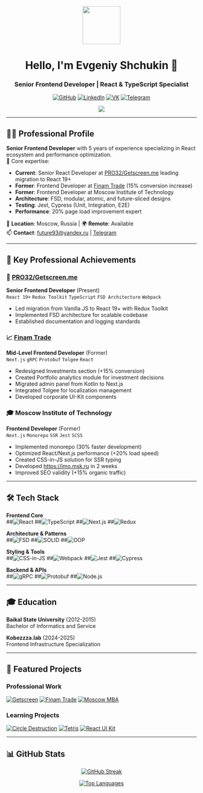 <div align="center">
  <img src="https://media.giphy.com/media/M9gbBd9nbDrOTu1Mqx/giphy.gif" width="100">
  <h1>Hello, I'm Evgeniy Shchukin 👋</h1>
  <h3>Senior Frontend Developer | React & TypeScript Specialist</h3>
  
  [![GitHub](https://img.shields.io/badge/GitHub-black?logo=github&style=for-the-badge)](https://github.com/Evgenie)
  [![LinkedIn](https://img.shields.io/badge/LinkedIn-0A66C2?logo=linkedin&style=for-the-badge)](https://www.linkedin.com/in/evgeniy-shchukin/)
  [![VK](https://img.shields.io/badge/VK-0077FF?logo=vk&style=for-the-badge)](https://vk.com/evgeniy_shukin)
  [![Telegram](https://img.shields.io/badge/Telegram-2CA5E0?logo=telegram&style=for-the-badge)](https://t.me/eu_bro)
  
  <img src="https://komarev.com/ghpvc/?username=Evgenie&color=blue&style=flat-square">
</div>

---

## 👨‍💻 Professional Profile

**Senior Frontend Developer** with 5 years of experience specializing in React ecosystem and performance optimization.  
🚀 Core expertise:
- **Current**: Senior React Developer at [PRO32/Getscreen.me](https://getscreen.me) leading migration to React 19+
- **Former**: Frontend Developer at [Finam Trade](https://trading.finam.ru/) (15% conversion increase)
- **Former**: Frontend Developer at Moscow Institute of Technology
- **Architecture**: FSD, modular, atomic, and future-sliced designs
- **Testing**: Jest, Cypress (Unit, Integration, E2E)
- **Performance**: 20% page load improvement expert

📍 **Location**: Moscow, Russia | 🌍 **Remote**: Available  
📫 **Contact**: [future93@yandex.ru](mailto:future93@yandex.ru) | [Telegram](https://t.me/eu_bro)

---

## 💼 Key Professional Achievements

### 🚀 [PRO32/Getscreen.me](https://getscreen.me)
**Senior Frontend Developer** (Present)  
`React 19+` `Redux Toolkit` `TypeScript` `FSD Architecture` `Webpack`
- Led migration from Vanilla JS to React 19+ with Redux Toolkit
- Implemented FSD architecture for scalable codebase
- Established documentation and logging standards

### 📈 [Finam Trade](https://trading.finam.ru)
**Mid-Level Frontend Developer** (Former)  
`Next.js` `gRPC` `Protobuf` `Tolgee` `React`
- Redesigned Investments section (+15% conversion)
- Created Portfolio analytics module for investment decisions
- Migrated admin panel from Kotlin to Next.js
- Integrated Tolgee for localization management
- Developed corporate UI-Kit components

### 🎓 Moscow Institute of Technology
**Frontend Developer** (Former)  
`Next.js` `Monorepo` `SSR` `Jest` `SCSS`
- Implemented monorepo (30% faster development)
- Optimized React/Next.js performance (+20% load speed)
- Created CSS-in-JS solution for SSR typing
- Developed https://imo.msk.ru in 2 weeks
- Improved SEO validity (+15% organic traffic)

---

## 🛠️ Tech Stack

**Frontend Core**  
##![React](https://img.shields.io/badge/-React-61DAFB?logo=react&logoColor=black)
##![TypeScript](https://img.shields.io/badge/-TypeScript-3178C6?logo=typescript&logoColor=white)
##![Next.js](https://img.shields.io/badge/-Next.js-000000?logo=nextdotjs)
##![Redux](https://img.shields.io/badge/-Redux-764ABC?logo=redux)

**Architecture & Patterns**  
##![FSD](https://img.shields.io/badge/-FSD_Architecture-2496ED)
##![SOLID](https://img.shields.io/badge/-SOLID_Principles-FF6B6B)
##![OOP](https://img.shields.io/badge/-OOP-4EC9B0)

**Styling & Tools**  
##![CSS-in-JS](https://img.shields.io/badge/-CSS--in--JS-DB7093?logo=styledcomponents)
##![Webpack](https://img.shields.io/badge/-Webpack-8DD6F9?logo=webpack&logoColor=black)
##![Jest](https://img.shields.io/badge/-Jest-C21325?logo=jest)
##![Cypress](https://img.shields.io/badge/-Cypress-17202C?logo=cypress)

**Backend & APIs**  
##![gRPC](https://img.shields.io/badge/-gRPC-4285F4?logo=google)
##![Protobuf](https://img.shields.io/badge/-Protocol_Buffers-4A76CD)
##![Node.js](https://img.shields.io/badge/-Node.js-339933?logo=nodedotjs)

---

## 🎓 Education

**Baikal State University** (2012-2015)  
Bachelor of Informatics and Service

**Kobezzza.lab** (2024-2025)  
Frontend Infrastructure Specialization

---

## 🔨 Featured Projects

### Professional Work
[![Getscreen](https://img.shields.io/badge/-Getscreen.me-2496ED?style=flat)](https://getscreen.me)
[![Finam Trade](https://img.shields.io/badge/-Finam_Trade-00A650?style=flat)](https://trading.finam.ru)
[![Moscow MBA](https://img.shields.io/badge/-Moscow_MBA-8E44AD?style=flat)](https://moscow.mba)

### Learning Projects
[![Circle Destruction](https://img.shields.io/badge/-Circle_Destruction_Game-FF4136?style=flat)](https://evgenie.github.io/killCreateBalls)
[![Tetris](https://img.shields.io/badge/-Tetris_Game-001F3F?style=flat)](https://evgenie.github.io/tetrisJS)
[![React UI Kit](https://img.shields.io/badge/-React_UI_Kit-61DAFB?style=flat)](https://github.com/Evgenie/react-uikit)

---

## 📊 GitHub Stats

<div align="center">
  
  [![GitHub Streak](https://streak-stats.demolab.com/?user=Evgenie&theme=transparent&fire=DD2727&sideNums=129ADD&currStreakLabel=DD2727)](https://git.io/streak-stats)

  [![Top Languages](https://github-readme-stats.vercel.app/api/top-langs/?username=Evgenie&layout=compact&theme=transparent)](https://github.com/anuraghazra/github-readme-stats)

</div>
